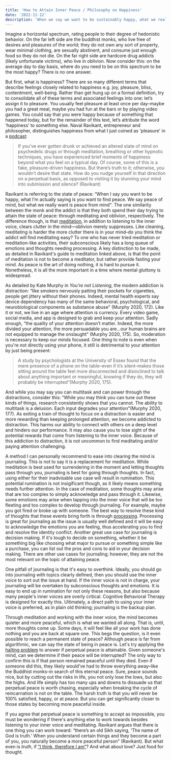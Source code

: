 ```yaml
---
title: 'How to Attain Inner Peace / Philosophy on Happiness'
date: '2022-11-12'
description: 'When we say we want to be sustainably happy, what we really want is perpetual peace. In this guide, we will cover peace and ways to clear your mind'
---
```


Imagine a horizontal spectrum, rating people to their degree of hedonistic behavior. On the far left side are the buddhist monks, who live free of desires and pleasures of the world; they do not own any sort of property, wear minimal clothing, are sexually abstinent, and consume just enough food so they do not die. On the far right side are hardcore drug addicts (likely unfortunate victims), who live in oblivion. Now consider this: on the average day to day basis, where do you need to be on this spectrum to be the most happy? There is no one answer.

But first, what is happiness? There are so many different terms that describe feelings closely related to happiness e.g. joy, pleasure, bliss, contentment, well-being. Rather than get hung up on a formal definition, try to consolidate all of these terms and associated feelings into one: let’s assign it to pleasure. You usually feel pleasure at least once per day–maybe you had a great meal, maybe you had fun at the bars or by playing video games. You could say that you were happy because of something that happened today, but for the remainder of this text, let’s attribute the word ‘happiness’ to something else. Naval Ravikant, entrepreneur and philosopher, distinguishes happiness from what I just coined as 'pleasure' in a [podcast](https://nav.al/happiness):

> If you’ve ever gotten drunk or achieved an altered state of mind on psychedelic drugs or through meditation, breathing or other hypnotic techniques, you have experienced brief moments of happiness beyond what you feel on a typical day. Of course, some of this is a fake, pleasure-driven happiness. But there’s truth to it; otherwise, you wouldn’t desire that state. How do you nudge yourself in that direction on a perpetual basis, as opposed to visiting it by stunning your mind into submission and silence? (Ravikant)

Ravikant is referring to the state of peace: “When I say you want to be happy, what I’m actually saying is you want to find peace. We say peace of mind, but what we really want is peace from mind". The one similarity between the monk and the addict is that they both spend their day trying to attain the state of peace: through meditating and oblivion, respectively. The difference though, is that [meditation](https://twitter.com/naval/status/1261481222359801856), in addition to listening to the inner voice, clears clutter in the mind—oblivion merely suppresses. Like cleaning, meditating is harder the more clutter there is in your mind–do you think the addict will find meditating easy? To one who has never tried meditation or meditation-like activities, their subconscious likely has a long queue of emotions and thoughts needing processing. A key distinction to be made, as detailed in Ravikant's guide to meditation linked above, is that the point of meditation is not to become a meditator, but rather provide fasting your mind. As peace is the art of doing nothing, it is hard to pursue it. Nonetheless, it is all the more important in a time where mental gluttony is widespread.

As detailed by Kate Murphy in _You’re not Listening_, the modern addiction is distraction: “like smokers nervously patting their pockets for cigarettes, people get jittery without their phones. Indeed, mental health experts say device dependency has many of the same behavioral, psychological, and neurobiological components as substance abuse" (Murphy 2020, 172). Like it or not, we live in an age where attention is currency. Every video game, social media, and app is designed to grab and keep your attention. Sadly enough, “the quality of your attention doesn’t matter. Indeed, the more divided your attention, the more persuadable you are…our human brains are not equipped to manage the onslaught” (Murphy 2020, 175). So, moderation is necessary to keep our minds focused. One thing to note is even when you're not directly using your phone, it still is detrimental to your attention by just being present:

> A study by psychologists at the University of Essex found that the mere presence of a phone on the table–even if it’s silent–makes those sitting around the table feel more disconnected and disinclined to talk about anything important or meaningful, knowing if they do, they will probably be interrupted”(Murphy 2020, 175).

And while you may say you can multitask and can power through the distractions, consider this: “While you may think you can tune out these kinds of things, research consistently shows that you cannot. The ability to multitask is a delusion. Each input degrades your attention"(Murphy 2020, 177). As exiting a train of thought to focus on a distraction is easier and more rewarding than keeping prolonged attention, we become addicted to distraction. This harms our ability to connect with others on a deep level and hinders our performance. It may also cause you to lose sight of the potential rewards that come from listening to the inner voice. Because of this addiction to distraction, it is not uncommon to find meditating and/or paying attention challenging.

A method I can personally recommend to ease into clearing the mind is journaling. This is not to say it is a replacement for meditation. While meditation is best used for surrendering in the moment and letting thoughts pass through you, journaling is best for going through thoughts. In fact, using either for their inadvisable use case will result in rumination. This potential rumination is not insigificant though, as it likely means something needs further attention. In the case of meditation, some thoughts may arise that are too complex to simply acknowledge and pass through it. Likewise, some emotions may arise when tapping into the inner voice that will be too fleeting and too complex to develop through journaling. For example, maybe you got fired or broke up with someone. The best way to resolve these kind of thoughts that these events bring forth is through [processing](https://youtu.be/_tLxPkbXkEc). Processing is great for journaling as the issue is usually well defined and it will be easy to acknowledge the emotions you are feeling, thus accelerating you to find and resolve the identity conflict. Another great use case for journaling is decision making. If it's tough to decide on something, whether it be something big like choosing what major to pursue or something simple like a purchase, you can list out the pros and cons to aid in your decision making. There are other use cases for journaling; however, they are not the most relevant on the topic of attaining peace.

One pitfall of journaling is that it's easy to overthink. Ideally, you should go into journaling with topics clearly defined, then you should use the inner voice to sort out the issue at hand. If the inner voice is not in charge, your journaling will be overtaken by subconscious thoughts and emotions. It is easy to end up in rumination for not only these reasons, but also because many people's inner voices are overly critical. Cognitive Behavioral Therapy is designed for exactly this. Ultimately, a direct path to using your inner voice is preferred, as in plain old thinking; journaling is the backup plan.

Through meditation and working with the inner voice, the mind becomes quieter and more peaceful, which is what we wanted all along. That is, until, more thoughts come up. Some days, it will feel like all your work has done nothing and you are back at square one. This begs the question, is it even possible to reach a permanent state of peace? Although peace is far from algorithmic, we can say the state of being in peace is. Let's try applying the [halting problem](https://en.wikipedia.org/wiki/Halting_problem) to answer if perpetual peace is attainable. Given someone's mind, can we determine if their peace will be interrupted? The only way to confirm this is if that person remained peaceful until they died. Even if someone did this, they likely would’ve had to throw everything away–like the Buddhist monks–in search of this eternal peace. Sure, peace sounds nice, but by cutting out the risks in life, you not only lose the lows, but also the highs. And life simply has too many ups and downs to dissuade us that perpetual peace is worth chasing, especially when breaking the cycle of reincarnation is not on the table. The harsh truth is that you will never be 100% satisfied, happy, or at peace. But you can get significantly closer to those states by becoming more peaceful inside.

If you agree that perpetual peace is something to accept as impossible, you must be wondering if there's anything else to work towards besides listening to your inner voice and meditating. Ravikant argues that there is one thing you can work toward: “there’s an old Sikh saying, 'The name of God is truth.' When you understand certain things and they become a part of you, you naturally become a more peaceful person” (Ravikant). But what even is _truth_, if [“I think, therefore I am”](https://en.wikipedia.org/wiki/Cogito,_ergo_sum)? And what about love? Just food for thought.
